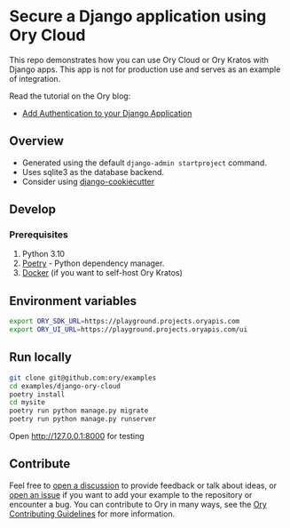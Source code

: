 # Secure a Django application using Ory Cloud

This repo demonstrates how you can use Ory Cloud or Ory Kratos with Django apps.
This app is not for production use and serves as an example of integration.

Read the tutorial on the Ory blog:

- [Add Authentication to your Django Application](https://www.ory.sh/secure-django-app-using-ory/)

## Overview

- Generated using the default `django-admin startproject` command.
- Uses sqlite3 as the database backend.
- Consider using
  [django-cookiecutter](https://github.com/cookiecutter/cookiecutter-django)

## Develop

### Prerequisites

1. Python 3.10
1. [Poetry](https://python-poetry.org/) - Python dependency manager.
1. [Docker](https://docs.docker.com/get-docker/) (if you want to self-host Ory
   Kratos)

## Environment variables

```bash
export ORY_SDK_URL=https://playground.projects.oryapis.com
export ORY_UI_URL=https://playground.projects.oryapis.com/ui
```

## Run locally

```bash
git clone git@github.com:ory/examples
cd examples/django-ory-cloud
poetry install
cd mysite
poetry run python manage.py migrate
poetry run python manage.py runserver
```

Open http://127.0.0.1:8000 for testing

## Contribute

Feel free to
[open a discussion](https://github.com/ory/examples/discussions/new) to provide
feedback or talk about ideas, or
[open an issue](https://github.com/ory/examples/issues/new) if you want to add
your example to the repository or encounter a bug. You can contribute to Ory in
many ways, see the
[Ory Contributing Guidelines](https://www.ory.sh/docs/ecosystem/contributing)
for more information.
